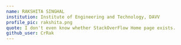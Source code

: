 ```yaml
---
name: RAKSHITA SINGHAL
institution: Institute of Engineering and Technology, DAVV
profile_pic: rakshita.png
quote: I don't even know whether StackOverFlow Home page exists. 
github_user: CrRak
---
```

